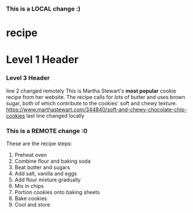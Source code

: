 ### This is a LOCAL change :)
# recipe
# Level 1 Header
### Level 3 Header
line 2 changed remotely
This is Martha Stewart's **most popular** cookie recipe from her website. The recipe calls for *lots* of butter and uses brown sugar, both of which contribute to the cookies' soft and chewy texture. https://www.marthastewart.com/344840/soft-and-chewy-chocolate-chip-cookies
last line changed locally
### This is a REMOTE change :0

These are the recipe steps:
1. Preheat oven
2. Combine flour and baking soda
3. Beat butter and sugars
4. Add salt, vanilla and eggs
5. Add flour mixture gradually
6. Mix in chips
7. Portion cookies onto baking sheets
8. Bake cookies
9. Cool and store
